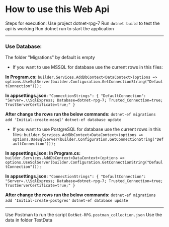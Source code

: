 # **How to use this Web Api**

Steps for execution:
Use project dotnet-rpg-7
Run ```dotnet build``` to test the api is working
Run dotnet run to start the application

---

### **Use Database:**

The folder "Migrations" by default is empty

- If you want to use MSSQL for database use the current rows in this files:

**In Program.cs:**
```builder.Services.AddDbContext<DataContext>(options => options.UseSqlServer(builder.Configuration.GetConnectionString("DefaultConnection")));```

**In appsettings.json:**
```"ConnectionStrings": { "DefaultConnection": "Server=.\\SqlExpress; Database=dotnet-rpg-7; Trusted_Connection=true; TrustServerCertificate=true;" }```

**After change the rows run the below commands:**
```dotnet-ef migrations add 'Initial-create-mssql'```
```dotnet-ef database update```


- If you want to use PostgreSQL for database use the current rows in this files:
```builder.Services.AddDbContext<DataContext>(options => options.UseSqlServer(builder.Configuration.GetConnectionString("DefaultConnection")));```

**In appsettings.json:**
**In Program.cs:**
```builder.Services.AddDbContext<DataContext>(options => options.UseSqlServer(builder.Configuration.GetConnectionString("DefaultConnection")));```

**In appsettings.json:**
```"ConnectionStrings": { "DefaultConnection": "Server=.\\SqlExpress; Database=dotnet-rpg-7; Trusted_Connection=true; TrustServerCertificate=true;" }```

**After change the rows run the below commands:**
```dotnet-ef migrations add 'Initial-create-postgres'```
```dotnet-ef database update```

---

Use Postman to run the script ```DotNet-RPG.postman_collection.json```
Use the data in folder TestData